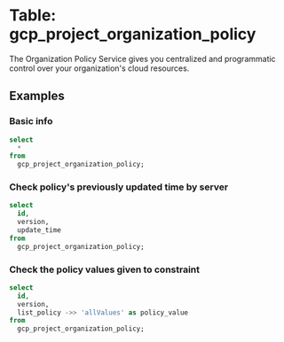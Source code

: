 # Table: gcp_project_organization_policy

The Organization Policy Service gives you centralized and programmatic control over your organization's cloud resources.

## Examples

### Basic info

```sql
select
  *
from
  gcp_project_organization_policy;
```

### Check policy's previously updated time by server

```sql
select
  id,
  version,
  update_time
from
  gcp_project_organization_policy;
```

### Check the policy values given to constraint

```sql
select
  id,
  version,
  list_policy ->> 'allValues' as policy_value
from
  gcp_project_organization_policy;
```
